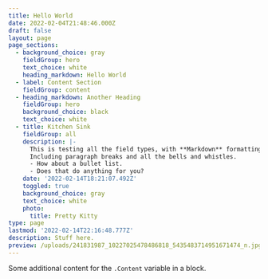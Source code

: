 ```yaml
---
title: Hello World
date: 2022-02-04T21:48:46.000Z
draft: false
layout: page
page_sections:
  - background_choice: gray
    fieldGroup: hero
    text_choice: white
    heading_markdown: Hello World
  - label: Content Section
    fieldGroup: content
  - heading_markdown: Another Heading
    fieldGroup: hero
    background_choice: black
    text_choice: white
  - title: Kitchen Sink
    fieldGroup: all
    description: |-
      This is testing all the field types, with **Markdown** formatting of course.  
      Including paragraph breaks and all the bells and whistles.  
      - How about a bullet list.
      - Does that do anything for you?
    date: '2022-02-14T18:21:07.492Z'
    toggled: true
    background_choice: gray
    text_choice: white
    photo:
      title: Pretty Kitty
type: page
lastmod: '2022-02-14T22:16:48.777Z'
description: Stuff here.
preview: /uploads/241831987_10227025478486818_5435483714951671474_n.jpg
---
```


Some additional content for the `.Content` variable in a block.
